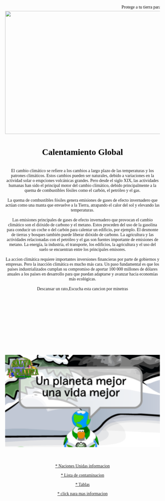 <html>
<head>
	<meta charset="utf-8">
	<meta name="viewport" content="width=device-width, initial-scale=1">
	<title>Medio ambiente</title>
	<link rel="stylesheet" type="text/css" href="estilos.css">
	<font sice="4" face="Comic Sans MS" color="black" align="center">
	<br></br>
	<marquee>Protege a tu tierra para una vida mejor vvs <3</marquee>

</head>
<body>
<center><img src="D:\Proyecto\Trapeando.gif" width="1000" height="400"></center>
<center><h1>Calentamiento Global</h1></center>
<br></body>
<center><a>El cambio climático se refiere a los cambios a largo plazo de las temperaturas y los patrones climáticos. Estos cambios pueden ser naturales, debido a variaciones en la actividad solar o erupciones volcánicas grandes. Pero desde el siglo XIX, las actividades humanas han sido el principal motor del cambio climático, debido principalmente a la quema de combustibles fósiles como el carbón, el petróleo y el gas.</a>
<br></br>
<a>La quema de combustibles fósiles genera emisiones de gases de efecto invernadero que actúan como una manta que envuelve a la Tierra, atrapando el calor del sol y elevando las temperaturas.</a>
<br></br>
<a>Las emisiones principales de gases de efecto invernadero que provocan el cambio climático son el dióxido de carbono y el metano. Estos proceden del uso de la gasolina para conducir un coche o del carbón para calentar un edificio, por ejemplo. El desmonte de tierras y bosques también puede liberar dióxido de carbono. La agricultura y las actividades relacionadas con el petróleo y el gas son fuentes importante de emisiones de metano. La energía, la industria, el transporte, los edificios, la agricultura y el uso del suelo se encuentran entre los principales emisores.</a>
<br></br>
<a>La accion climática requiere importantes inversiones financieras por parte de gobiernos y empresas. Pero la inacción climática es mucho más cara. Un paso fundamental es que los países industrializados cumplan su compromiso de aportar 100 000 millones de dólares anuales a los países en desarrollo para que puedan adaptarse y avanzar hacia economías más ecológicas.</a>
<br></br>
<a>Descansar un rato,Escucha esta cancion por minetras</a>
<br></br>
<embed src="D:\Proyecto\Lana Del Rey - Let The Light In (Audio) ft. Father John Misty.mp3"
 width="300" height="150" autoplay="true" loop="10">
</center>
<br></br>
<center><img src="salva la tierra.PNG" width="600" height="300"></center><br></br>
<a href="sus_causas.html"><p>* Naciones Unidas informacion</p></a>
<a href="lista_contaminacion.html"><p>* Lista de contaminacion</p></a>
<a href="tabla.html"><p>* Tablas</p></a>
<center><a href=https://www.nationalgeographic.es/medio-ambiente/que-es-el-calentamiento-global" target="_blank">* click para mas informacion</a></center>
</body>
</html>
